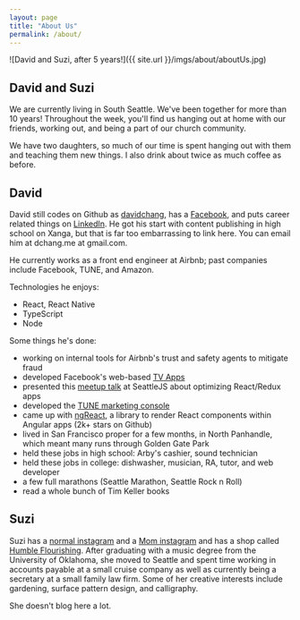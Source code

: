 ```yaml
---
layout: page
title: "About Us"
permalink: /about/
---
```


![David and Suzi, after 5 years!]({{ site.url }}/imgs/about/aboutUs.jpg)

## David and Suzi

We are currently living in South Seattle. We've been together for more than 10 years! Throughout the week, you'll find us hanging out at home with our friends, working out, and being a part of our church community.

We have two daughters, so much of our time is spent hanging out with them and teaching them new things. I also drink about twice as much coffee as before.

## David

David still codes on Github as [davidchang](https://github.com/davidchang), has a [Facebook](https://www.facebook.com/dchang.me), and puts career related things on [LinkedIn](https://www.linkedin.com/in/davidchizzle/). He got his start with content publishing in high school on Xanga, but that is far too embarrassing to link here. You can email him at dchang.me at gmail.com.

He currently works as a front end engineer at Airbnb; past companies include Facebook, TUNE, and Amazon.

Technologies he enjoys:

- React, React Native
- TypeScript
- Node

Some things he's done:

- working on internal tools for Airbnb's trust and safety agents to mitigate fraud
- developed Facebook's web-based [TV Apps](https://videoapp.fb.com/)
- presented this [meetup talk](https://youtu.be/-qFNutsy66o?t=11m41s) at SeattleJS about optimizing React/Redux apps
- developed the [TUNE marketing console](https://www.tune.com/solutions/tune-marketing-console/)
- came up with [ngReact](https://github.com/ngReact/ngReact), a library to render React components within Angular apps (2k+ stars on Github)
- lived in San Francisco proper for a few months, in North Panhandle, which meant many runs through Golden Gate Park
- held these jobs in high school: Arby's cashier, sound technician
- held these jobs in college: dishwasher, musician, RA, tutor, and web developer
- a few full marathons (Seattle Marathon, Seattle Rock n Roll)
- read a whole bunch of Tim Keller books

## Suzi

Suzi has a [normal instagram](https://www.instagram.com/suziyang/) and a [Mom instagram](https://www.instagram.com/norinursery/) and has a shop called [Humble Flourishing](https://humbleflourishing.com/). After graduating with a music degree from the University of Oklahoma, she moved to Seattle and spent time working in accounts payable at a small cruise company as well as currently being a secretary at a small family law firm. Some of her creative interests include gardening, surface pattern design, and calligraphy.

She doesn't blog here a lot.
